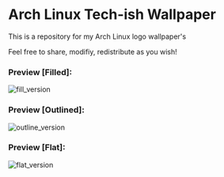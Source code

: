 # Arch Linux Tech-ish Wallpaper

This is a repository for my Arch Linux logo wallpaper's

Feel free to share, modifiy, redistribute as you wish!

### Preview [Filled]:
![fill_version](https://github.com/0x-BAD/arch-logo/blob/main/arch_fill.png "Fill Version")

### Preview [Outlined]:
![outline_version](https://github.com/0x-BAD/arch-logo/blob/main/arch_outline.png "Outline Version")

### Preview [Flat]:
![flat_version](https://github.com/0x-BAD/arch-logo/blob/main/arch_flat.png "Flat Version")
